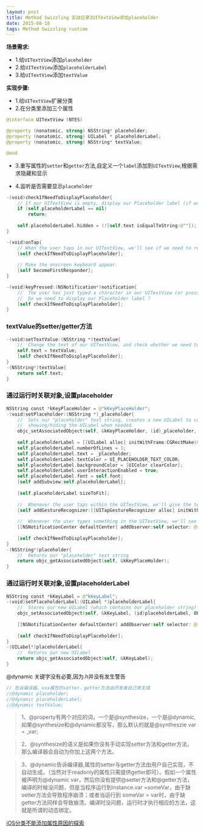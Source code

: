 ```yaml
---
layout: post
title: Method Swizzling 实战记录2UITextView添加placeholder
date: 2015-08-18
tags: Method Swizzling runtime
---
```


**场景需求:**
- 1.给`UITextView`添加`placeholder`
- 2.给`UITextView`添加`placeholderLabel`
- 3.给`UITextView`添加`textValue`

**实现步骤:**
- 1.给`UITextView`扩展分类
- 2.在分类里添加三个属性
```swift
@interface UITextView (NTES)

@property (nonatomic, strong) NSString* placeholder;
@property (nonatomic, strong) UILabel * placeholderLabel;
@property (nonatomic, strong) NSString* textValue;

@end
```
- 3.重写属性的`setter`和`getter`方法,自定义一个`label`添加到`UITextView`,根据需求隐藏和显示

- 4.监听是否需要显示`placeholder `

```swift
-(void)checkIfNeedToDisplayPlaceholder{
    // If our UITextView is empty, display our Placeholder label (if we have one)
    if (self.placeholderLabel == nil)
        return;
    
    self.placeholderLabel.hidden = (![self.text isEqualToString:@""]);
}

-(void)onTap{
    // When the user taps in our UITextView, we'll see if we need to remove the placeholder text.
    [self checkIfNeedToDisplayPlaceholder];
    
    // Make the onscreen keyboard appear.
    [self becomeFirstResponder];
}

-(void)keyPressed:(NSNotification*)notification{
    //  The user has just typed a character in our UITextView (or pressed the delete key).
    //  Do we need to display our Placeholder label ?
    [self checkIfNeedToDisplayPlaceholder];
}
```

### textValue的setter/getter方法
```swift
-(void)setTextValue:(NSString *)textValue{
    //  Change the text of our UITextView, and check whether we need to display the placeholder.
    self.text = textValue;
    [self checkIfNeedToDisplayPlaceholder];
}
-(NSString*)textValue{
    return self.text;
}
```

### 通过运行时关联对象,设置placeholder
```swift
NSString const *kKeyPlaceHolder = @"kKeyPlaceHolder";
-(void)setPlaceholder:(NSString *)_placeholder{
    //  Sets our "placeholder" text string, creates a new UILabel to contain it, and modifies our UITextView to cope with
    //  showing/hiding the UILabel when needed.
    objc_setAssociatedObject(self, &kKeyPlaceHolder, (id)_placeholder, OBJC_ASSOCIATION_RETAIN_NONATOMIC);
    
    self.placeholderLabel = [[UILabel alloc] initWithFrame:CGRectMake(8, 8, 0, 0)];
    self.placeholderLabel.numberOfLines = 1;
    self.placeholderLabel.text = _placeholder;
    self.placeholderLabel.textColor = UI_PLACEHOLDER_TEXT_COLOR;
    self.placeholderLabel.backgroundColor = [UIColor clearColor];
    self.placeholderLabel.userInteractionEnabled = true;
    self.placeholderLabel.font = self.font;
    [self addSubview:self.placeholderLabel];
    
    [self.placeholderLabel sizeToFit];
    
    //  Whenever the user taps within the UITextView, we'll give the textview the focus, and hide the placeholder if necessary.
    [self addGestureRecognizer:[[UITapGestureRecognizer alloc] initWithTarget:self action:@selector(onTap)]];
    
    //  Whenever the user types something in the UITextView, we'll see if we need to hide/show the placeholder label.
    [[NSNotificationCenter defaultCenter] addObserver:self selector: @selector(keyPressed:) name:UITextViewTextDidChangeNotification object:nil];
    
    [self checkIfNeedToDisplayPlaceholder];
}
-(NSString*)placeholder{
    //  Returns our "placeholder" text string
    return objc_getAssociatedObject(self, &kKeyPlaceHolder);
}
```

### 通过运行时关联对象,设置placeholderLabel
```swift
NSString const *kKeyLabel = @"kKeyLabel";
-(void)setPlaceholderLabel:(UILabel *)placeholderLabel{
    //  Stores our new UILabel (which contains our placeholder string)
    objc_setAssociatedObject(self, &kKeyLabel, (id)placeholderLabel, OBJC_ASSOCIATION_RETAIN_NONATOMIC);
    
    [[NSNotificationCenter defaultCenter] addObserver:self selector: @selector(keyPressed:) name:UITextViewTextDidChangeNotification object:nil];
    
    [self checkIfNeedToDisplayPlaceholder];
}
-(UILabel*)placeholderLabel{
    //  Returns our new UILabel
    return objc_getAssociatedObject(self, &kKeyLabel);
}
```

@dynamic 关键字没有必要,因为.h并没有发生警告
```swift
// 告诉编译器、xxx属性的setter、getter方法由开发者自己来生成
//@dynamic placeholder;
//@dynamic placeholderLabel;
//@dynamic textValue;
```

>1、@property有两个对应的词，一个是@synthesize，一个是@dynamic,如果@synthesize和@dynamic都没写，那么默认的就是@syntheszie var = _var;

>2、@synthesize的语义是如果你没有手动实现setter方法和getter方法，那么编译器会自动为你加上这两个方法。

>3、@dynamic告诉编译器,属性的setter与getter方法由用户自己实现，不自动生成。（当然对于readonly的属性只需提供getter即可）。假如一个属性被声明为@dynamic var，然后你没有提供@setter方法和@getter方法，编译的时候没问题，但是当程序运行到instance.var =someVar，由于缺setter方法会导致程序崩溃；或者当运行到 someVar = var时，由于缺getter方法同样会导致崩溃。编译时没问题，运行时才执行相应的方法，这就是所谓的动态绑定。

[iOS分类不能添加属性原因的探索](https://www.jianshu.com/p/935142af6a47)
